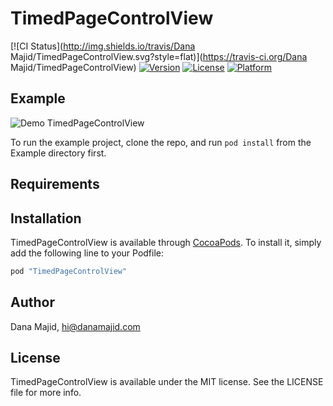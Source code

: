 # TimedPageControlView

[![CI Status](http://img.shields.io/travis/Dana Majid/TimedPageControlView.svg?style=flat)](https://travis-ci.org/Dana Majid/TimedPageControlView)
[![Version](https://img.shields.io/cocoapods/v/TimedPageControlView.svg?style=flat)](http://cocoapods.org/pods/TimedPageControlView)
[![License](https://img.shields.io/cocoapods/l/TimedPageControlView.svg?style=flat)](http://cocoapods.org/pods/TimedPageControlView)
[![Platform](https://img.shields.io/cocoapods/p/TimedPageControlView.svg?style=flat)](http://cocoapods.org/pods/TimedPageControlView)

## Example

![Demo TimedPageControlView](https://github.com/danamajid/TimedPageControlView/raw/master/demo.gif)

To run the example project, clone the repo, and run `pod install` from the Example directory first.

## Requirements

## Installation

TimedPageControlView is available through [CocoaPods](http://cocoapods.org). To install
it, simply add the following line to your Podfile:

```ruby
pod "TimedPageControlView"
```

## Author

Dana Majid, hi@danamajid.com

## License

TimedPageControlView is available under the MIT license. See the LICENSE file for more info.
